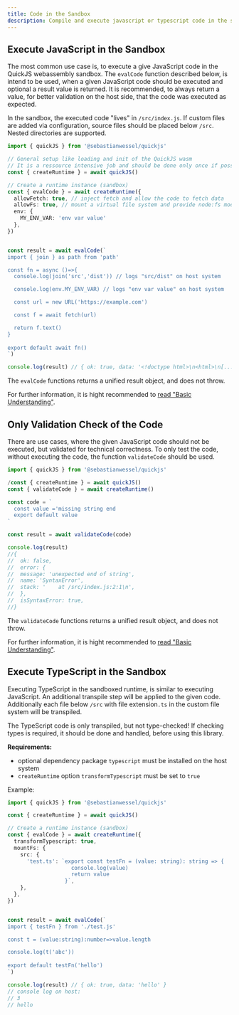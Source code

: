 ```yaml
---
title: Code in the Sandbox
description: Compile and execute javascript or typescript code in the sandbox
---
```


## Execute JavaScript in the Sandbox

The most common use case is, to execute a give JavaScript code in the QuickJS webassembly sandbox.
The `evalCode` function described below, is intend to be used, when a given JavaScript code should be executed and optional a result value is returned.
It is recommended, to always return a value, for better validation on the host side, that the code was executed as expected.

In the sandbox, the executed code "lives" in `/src/index.js`. If custom files are added via configuration, source files should be placed below `/src`. Nested directories are supported.

```typescript
import { quickJS } from '@sebastianwessel/quickjs'

// General setup like loading and init of the QuickJS wasm
// It is a ressource intensive job and should be done only once if possible 
const { createRuntime } = await quickJS()

// Create a runtime instance (sandbox)
const { evalCode } = await createRuntime({
  allowFetch: true, // inject fetch and allow the code to fetch data
  allowFs: true, // mount a virtual file system and provide node:fs module
  env: {
    MY_ENV_VAR: 'env var value'
  },
})


const result = await evalCode(`
import { join } as path from 'path'

const fn = async ()=>{
  console.log(join('src','dist')) // logs "src/dist" on host system

  console.log(env.MY_ENV_VAR) // logs "env var value" on host system

  const url = new URL('https://example.com')

  const f = await fetch(url)

  return f.text()
}
  
export default await fn()
`)

console.log(result) // { ok: true, data: '<!doctype html>\n<html>\n[....]</html>\n' }
```

The `evalCode` functions returns a unified result object, and does not throw.

For further information, it is hight recommended to [read "Basic Understanding"](./basic.md).

## Only Validation Check of the Code

There are use cases, where the given JavaScript code should not be executed, but validated for technical correctness.
To only test the code, without executing the code, the function `validateCode` should be used.

```typescript
import { quickJS } from '@sebastianwessel/quickjs'

/const { createRuntime } = await quickJS()
const { validateCode } = await createRuntime()

const code = `
  const value ='missing string end
  export default value
`

const result = await validateCode(code)

console.log(result)
//{
//  ok: false,
//  error: {
//  message: 'unexpected end of string',
//  name: 'SyntaxError',
//  stack: '    at /src/index.js:2:1\n',
//  },
//  isSyntaxError: true,
//}
```

The `validateCode` functions returns a unified result object, and does not throw.

For further information, it is hight recommended to [read "Basic Understanding"](./basic.md).

## Execute TypeScript in the Sandbox

Executing TypeScript in the sandboxed runtime, is similar to executing JavaScript. An additional transpile step will be applied to the given code. Additionally each file below `/src` with file extension`.ts` in the custom file system will be transpiled.

The TypeScript code is only transpiled, but not type-checked!
If checking types is required, it should be done and handled, before using this library.

**Requirements:**

- optional dependency package `typescript` must be installed on the host system
- `createRuntime` option `transformTypescript` must be set to `true`

Example:

```typescript
import { quickJS } from '@sebastianwessel/quickjs'

const { createRuntime } = await quickJS()

// Create a runtime instance (sandbox)
const { evalCode } = await createRuntime({
  transformTypescript: true,
  mountFs: {
    src: {
      'test.ts': `export const testFn = (value: string): string => {
                    console.log(value)
                    return value
                  }`,
    },
  },
})


const result = await evalCode(`
import { testFn } from './test.js'

const t = (value:string):number=>value.length

console.log(t('abc'))
  
export default testFn('hello')
`)

console.log(result) // { ok: true, data: 'hello' }
// console log on host:
// 3
// hello
```
